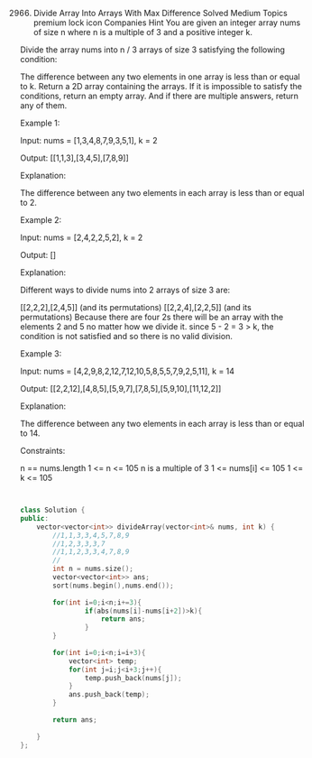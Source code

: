 2966. Divide Array Into Arrays With Max Difference
Solved
Medium
Topics
premium lock icon
Companies
Hint
You are given an integer array nums of size n where n is a multiple of 3 and a positive integer k.

Divide the array nums into n / 3 arrays of size 3 satisfying the following condition:

The difference between any two elements in one array is less than or equal to k.
Return a 2D array containing the arrays. If it is impossible to satisfy the conditions, return an empty array. And if there are multiple answers, return any of them.

 

Example 1:

Input: nums = [1,3,4,8,7,9,3,5,1], k = 2

Output: [[1,1,3],[3,4,5],[7,8,9]]

Explanation:

The difference between any two elements in each array is less than or equal to 2.

Example 2:

Input: nums = [2,4,2,2,5,2], k = 2

Output: []

Explanation:

Different ways to divide nums into 2 arrays of size 3 are:

[[2,2,2],[2,4,5]] (and its permutations)
[[2,2,4],[2,2,5]] (and its permutations)
Because there are four 2s there will be an array with the elements 2 and 5 no matter how we divide it. since 5 - 2 = 3 > k, the condition is not satisfied and so there is no valid division.

Example 3:

Input: nums = [4,2,9,8,2,12,7,12,10,5,8,5,5,7,9,2,5,11], k = 14

Output: [[2,2,12],[4,8,5],[5,9,7],[7,8,5],[5,9,10],[11,12,2]]

Explanation:

The difference between any two elements in each array is less than or equal to 14.

 

Constraints:

n == nums.length
1 <= n <= 105
n is a multiple of 3
1 <= nums[i] <= 105
1 <= k <= 105

```c++


class Solution {
public:
    vector<vector<int>> divideArray(vector<int>& nums, int k) {
        //1,1,3,3,4,5,7,8,9
        //1,2,3,3,3,7
        //1,1,2,3,3,4,7,8,9
        //
        int n = nums.size();
        vector<vector<int>> ans;
        sort(nums.begin(),nums.end());
        
        for(int i=0;i<n;i+=3){
                if(abs(nums[i]-nums[i+2])>k){
                    return ans;
                }
        }
        
        for(int i=0;i<n;i=i+3){
            vector<int> temp;
            for(int j=i;j<i+3;j++){
                temp.push_back(nums[j]);
            }
            ans.push_back(temp);
        }
        
        return ans;
        
    }
};
```
